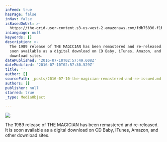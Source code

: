 ```yaml
---
inFeed: true
hasPage: false
inNav: false
isBasedOnUrl: >-
  https://the-grid-user-content.s3-us-west-2.amazonaws.com/fdb75830-f1b5-4ba9-bc54-076ea979eed6.jpg
inLanguage: null
keywords: []
description: >-
  The 1989 release of THE MAGICIAN has been remastered and re-released. It is
  soon available as a digital download on CD Baby, iTunes, Amazon, and other
  download sites.
datePublished: '2016-07-10T02:57:49.608Z'
dateModified: '2016-07-10T02:57:30.529Z'
title: ''
author: []
sourcePath: _posts/2016-07-10-the-magician-remastered-and-re-issued.md
authors: []
publisher: null
starred: true
_type: MediaObject

---
```

![](https://the-grid-user-content.s3-us-west-2.amazonaws.com/d68e4692-a7e0-46b9-8d48-9265ee4442e5.png)

The 1989 release of THE MAGICIAN has been remastered and re-released. It is soon available as a digital download on CD Baby, iTunes, Amazon, and other download sites.
